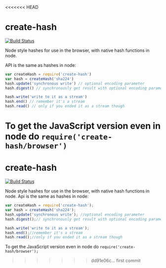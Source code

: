 <<<<<<< HEAD
# create-hash

[![Build Status](https://travis-ci.org/crypto-browserify/createHash.svg)](https://travis-ci.org/crypto-browserify/createHash)

Node style hashes for use in the browser, with native hash functions in node.

API is the same as hashes in node:
```js
var createHash = require('create-hash')
var hash = createHash('sha224')
hash.update('synchronous write') // optional encoding parameter
hash.digest() // synchronously get result with optional encoding parameter

hash.write('write to it as a stream')
hash.end() // remember it's a stream
hash.read() // only if you ended it as a stream though
```

To get the JavaScript version even in node do `require('create-hash/browser')`
=======
create-hash
===

[![Build Status](https://travis-ci.org/crypto-browserify/createHash.svg)](https://travis-ci.org/crypto-browserify/createHash)

Node style hashes for use in the browser, with native hash functions in node. Api is the same as hashes in node:

```js
var createHash = require('create-hash');
var hash = createHash('sha224');
hash.update('synchronous write'); //optional encoding parameter
hash.digest();// synchronously get result with optional encoding parameter

hash.write('write to it as a stream');
hash.end();//remember it's a stream
hash.read();//only if you ended it as a stream though
```

To get the JavaScript version even in node do `require('create-hash/browser');`
>>>>>>> dd91e06c... first commit
